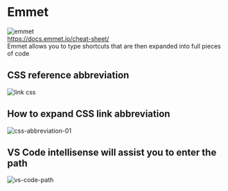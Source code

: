 # Emmet
![emmet](https://github.com/danielurra/emmet/assets/51704179/9ca4aa64-1d3d-46ff-8287-f225f9933765)<br>
https://docs.emmet.io/cheat-sheet/<br>
Emmet allows you to type shortcuts that are then expanded into full pieces of code<br>
## CSS reference abbreviation
![link css](https://github.com/danielurra/emmet/assets/51704179/98f4f33d-ee9d-4f40-a77a-6cabf197c69d)<br>
## How to expand CSS link abbreviation
![css-abbreviation-01](https://github.com/danielurra/emmet/assets/51704179/7f3eadca-90fb-4aff-930d-d2842917f7af)<br>
## VS Code intellisense will assist you to enter the path
![vs-code-path](https://github.com/danielurra/emmet/assets/51704179/1aaf3da5-8fe5-4721-99ef-88f03bb68f65)<br>





